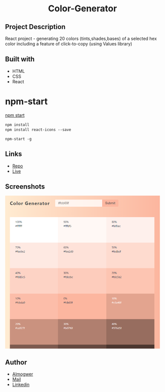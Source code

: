 <h1 align="center">Color-Generator</h1>

## Project Description

React project - generating 20 colors (tints,shades,bases) of a selected hex color including a feature of click-to-copy
(using Values library)

## Built with

- HTML
- CSS
- React

# npm-start

[npm start](https://docs.npmjs.com/cli/v7/commands/npm-start)

```
npm install
npm install react-icons --save
```

```
npm-start -g

```

## Links

- [Repo](https://github.com/AlmogWer/color-generator "Color-Generator Repo")
- [Live](https://almogwer-color-generator.netlify.app/ "Live View")

## Screenshots

![](img/Capture.PNG "Home Page")

## Author

- [Almogwer](https://github.com/almogwer)
- [Mail](mailto:Almogish@gmail.com?Subject=Hi% "Hi!")
- [Linkedin](https://www.linkedin.com/in/almogwertzberger/)
